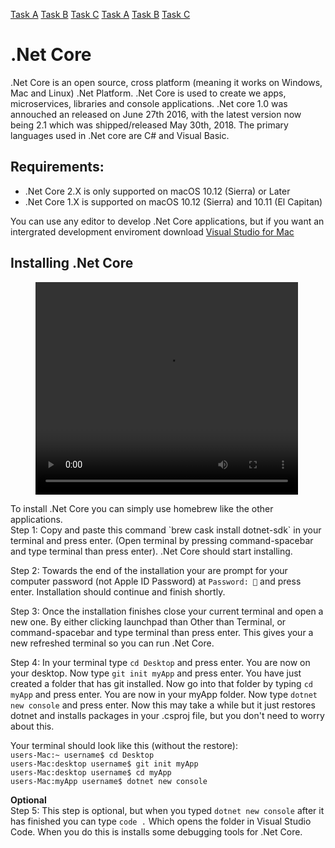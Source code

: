 [Task A](taskA.md) [Task B](taskB.md) [Task C](taskC.md)
[Task A](taskA.md) [Task B](taskB.md) [Task C](taskC.md)
# .Net Core
.Net Core is an open source, cross platform (meaning it works on Windows, Mac and Linux) .Net Platform. .Net Core is used to create we apps, microservices, libraries and console applications. .Net core 1.0 was annouched an released on June 27th 2016, with the latest version now being 2.1 which was shipped/released May 30th, 2018. The primary languages used in .Net core are C# and Visual Basic.

## Requirements:
 - .Net Core 2.X is only supported on macOS 10.12 (Sierra) or Later
 - .Net Core 1.X is supported on macOS 10.12 (Sierra) and 10.11 (El Capitan)

You can use any editor to develop .Net Core applications, but if you want an intergrated development enviroment download <a href="https://visualstudio.microsoft.com/vs/mac/" target="_blank">Visual Studio for Mac</a>

## Installing .Net Core
<figure class="video_container">
  <video width="420" height="340" border="5" autoplay="true" loop="true">
    <source src="videos/dotnet-install.mp4" type="video/mp4">
  </video>
</figure>
To install .Net Core you can simply use homebrew like the other applications.
<br>
Step 1: Copy and paste this command `brew cask install dotnet-sdk` in your terminal and press enter. (Open terminal by pressing command-spacebar and type terminal than press enter). .Net Core should start installing.

Step 2: Towards the end of the installation your are prompt for your computer password (not Apple ID Password) at `Password: 🔑` and press enter. Installation should continue and finish shortly.

Step 3: Once the installation finishes close your current terminal and open a new one. By either clicking launchpad than Other than Terminal, or command-spacebar and type terminal than press enter. This gives your a new refreshed terminal so you can run .Net Core.

Step 4: In your terminal type `cd Desktop` and press enter. You are now on your desktop. Now type `git init myApp` and press enter. You have just created a folder that has git installed. Now go into that folder by typing `cd myApp` and press enter. You are now in your myApp folder. Now type `dotnet new console` and press enter. Now this may take a while but it just restores dotnet and installs packages in your .csproj file, but you don't need to worry about this.

Your terminal should look like this (without the restore):
<br>
`users-Mac:~ username$ cd Desktop` 
<br>
`users-Mac:desktop username$ git init myApp`
<br>
`users-Mac:desktop username$ cd myApp`
<br>
`users-Mac:myApp username$ dotnet new console`


**Optional**
<br>
Step 5: This step is optional, but when you typed `dotnet new console` after it has finished you can type `code .` Which opens the folder in Visual Studio Code. When you do this is installs some debugging tools for .Net Core.

<link href="styles.css" rel="stylesheet">